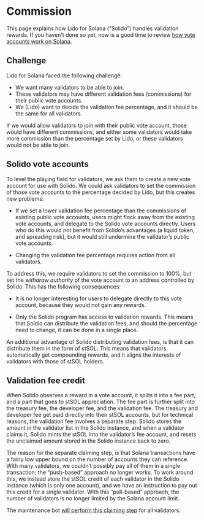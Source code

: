 # Commission

This page explains how Lido for Solana (“Solido”) handles validation rewards.
If you haven’t done so yet, now is a good time to review [how vote accounts
work on Solana](solana-staking.md#vote-accounts).

## Challenge

Lido for Solana faced the following challenge:

 * We want many validators to be able to join.
 * These validators may have different validation fees (commissions) for their
   public vote accounts.
 * We (Lido) want to decide the validation fee percentage, and it should be the
   same for all validators.

If we would allow validators to join with their public vote account, those would
have different commissions, and either some validators would take more
commission than the percentage set by Lido, or these validators would not be
able to join.

## Solido vote accounts

To level the playing field for validators, we ask them to create a new vote
account for use with Solido. We could ask validators to set the commission of
those vote accounts to the percentage decided by Lido, but this creates new
problems:

 * If we set a lower validation fee percentage than the commissions of existing
   public vote accounts, users might flock away from the existing vote accounts,
   and delegate to the Solido vote accounts directly. Users who do this would
   not benefit from Solido’s advantages (a liquid token, and spreading risk),
   but it would still undermine the validator’s public vote accounts.

 * Changing the validation fee percentage requires action from all validators.

To address this, we require validators to set the commission to 100%, but set
the *withdraw authority* of the vote account to an address controlled by Solido.
This has the following consequences:

 * It is no longer interesting for users to delegate directly to this vote
   account, because they would not gain any rewards.

 * Only the Solido program has access to validation rewards. This means that
   Soldio can distribute the validation fees, and should the percentage need to
   change, it can be done in a single place.

An additional advantage of Solido distributing validation fees, is that it can
distribute them in the form of stSOL. This means that validators automatically
get compounding rewards, and it aligns the interests of validators with those of
stSOL holders.

## Validation fee credit

When Solido observes a reward in a vote account, it splits it into a fee part,
and a part that goes to stSOL appreciation. The fee part is further split into
the treasury fee, the developer fee, and the validation fee. The treasury and
developer fee get paid directly into their stSOL accounts, but for technical
reasons, the validation fee involves a separate step. Solido stores the
amount in the validator list in the Solido instance, and when a validator claims
it, Solido mints the stSOL into the validator’s fee account, and resets the
unclaimed amount stored in the Solido instance back to zero.

The reason for the separate claiming step, is that Solana transactions have a
fairly low upper bound on the number of accounts they can reference. With many
validators, we couldn’t possibly pay all of them in a single transaction; the
“push-based” approach no longer works. To work around this, we instead store the
stSOL credit of each validator in the Solido instance (which is only one
account), and we have an instruction to pay out this credit for a single
validator. With this “pull-based” approach, the number of validators is no
longer limited by the Solana account limit.

The maintenance bot [will perform this claiming
step](../operation/maintenance.md#claiming-validation-fees) for all validators.
